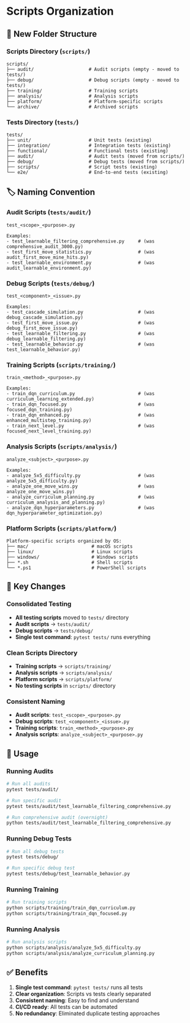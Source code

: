 # Scripts Organization

## 📁 New Folder Structure

### **Scripts Directory** (`scripts/`)
```
scripts/
├── audit/                    # Audit scripts (empty - moved to tests/)
├── debug/                    # Debug scripts (empty - moved to tests/)
├── training/                 # Training scripts
├── analysis/                 # Analysis scripts
├── platform/                 # Platform-specific scripts
└── archive/                  # Archived scripts
```

### **Tests Directory** (`tests/`)
```
tests/
├── unit/                     # Unit tests (existing)
├── integration/              # Integration tests (existing)
├── functional/               # Functional tests (existing)
├── audit/                    # Audit tests (moved from scripts/)
├── debug/                    # Debug tests (moved from scripts/)
├── scripts/                  # Script tests (existing)
└── e2e/                      # End-to-end tests (existing)
```

## 🏷️ Naming Convention

### **Audit Scripts** (`tests/audit/`)
```
test_<scope>_<purpose>.py

Examples:
- test_learnable_filtering_comprehensive.py     # (was comprehensive_audit_3000.py)
- test_first_move_statistics.py                 # (was audit_first_move_mine_hits.py)
- test_learnable_environment.py                 # (was audit_learnable_environment.py)
```

### **Debug Scripts** (`tests/debug/`)
```
test_<component>_<issue>.py

Examples:
- test_cascade_simulation.py                    # (was debug_cascade_simulation.py)
- test_first_move_issue.py                      # (was debug_first_move_issue.py)
- test_learnable_filtering.py                   # (was debug_learnable_filtering.py)
- test_learnable_behavior.py                    # (was test_learnable_behavior.py)
```

### **Training Scripts** (`scripts/training/`)
```
train_<method>_<purpose>.py

Examples:
- train_dqn_curriculum.py                       # (was curriculum_learning_extended.py)
- train_dqn_focused.py                          # (was focused_dqn_training.py)
- train_dqn_enhanced.py                         # (was enhanced_multistep_training.py)
- train_next_level.py                           # (was focused_next_level_training.py)
```

### **Analysis Scripts** (`scripts/analysis/`)
```
analyze_<subject>_<purpose>.py

Examples:
- analyze_5x5_difficulty.py                     # (was analyze_5x5_difficulty.py)
- analyze_one_move_wins.py                      # (was analyze_one_move_wins.py)
- analyze_curriculum_planning.py                # (was curriculum_analysis_and_planning.py)
- analyze_dqn_hyperparameters.py                # (was dqn_hyperparameter_optimization.py)
```

### **Platform Scripts** (`scripts/platform/`)
```
Platform-specific scripts organized by OS:
├── mac/                       # macOS scripts
├── linux/                     # Linux scripts
├── windows/                   # Windows scripts
├── *.sh                       # Shell scripts
└── *.ps1                      # PowerShell scripts
```

## 🎯 Key Changes

### **Consolidated Testing**
- **All testing scripts** moved to `tests/` directory
- **Audit scripts** → `tests/audit/`
- **Debug scripts** → `tests/debug/`
- **Single test command**: `pytest tests/` runs everything

### **Clean Scripts Directory**
- **Training scripts** → `scripts/training/`
- **Analysis scripts** → `scripts/analysis/`
- **Platform scripts** → `scripts/platform/`
- **No testing scripts** in `scripts/` directory

### **Consistent Naming**
- **Audit scripts**: `test_<scope>_<purpose>.py`
- **Debug scripts**: `test_<component>_<issue>.py`
- **Training scripts**: `train_<method>_<purpose>.py`
- **Analysis scripts**: `analyze_<subject>_<purpose>.py`

## 🚀 Usage

### **Running Audits**
```bash
# Run all audits
pytest tests/audit/

# Run specific audit
pytest tests/audit/test_learnable_filtering_comprehensive.py

# Run comprehensive audit (overnight)
python tests/audit/test_learnable_filtering_comprehensive.py
```

### **Running Debug Tests**
```bash
# Run all debug tests
pytest tests/debug/

# Run specific debug test
pytest tests/debug/test_learnable_behavior.py
```

### **Running Training**
```bash
# Run training scripts
python scripts/training/train_dqn_curriculum.py
python scripts/training/train_dqn_focused.py
```

### **Running Analysis**
```bash
# Run analysis scripts
python scripts/analysis/analyze_5x5_difficulty.py
python scripts/analysis/analyze_curriculum_planning.py
```

## ✅ Benefits

1. **Single test command**: `pytest tests/` runs all tests
2. **Clear organization**: Scripts vs tests clearly separated
3. **Consistent naming**: Easy to find and understand
4. **CI/CD ready**: All tests can be automated
5. **No redundancy**: Eliminated duplicate testing approaches 